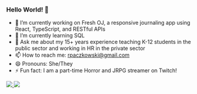### Hello World! 👋

- 🔭 I’m currently working on Fresh OJ, a responsive journaling app using React, TypeScript, and RESTful APIs
- 🌱 I’m currently learning SQL
- 💬 Ask me about my 15+ years experience teaching K-12 students in the public sector and working in HR in the private sector
- 📫 How to reach me: rpaczkowski@gmail.com
- 😄 Pronouns: She/They
- ⚡ Fun fact: I am a part-time Horror and JRPG streamer on Twitch! 
<!--
- 👯 I’m looking to collaborate on ...
- 🤔 I’m looking for help with ...
-->

<div>
  <a href='#'>
<img src="https://github-readme-stats.vercel.app/api?username=RenMari5&count_private=true&show_icons=true&icon_color=222&title_color=0366d6&text_color=586069&bg_color=fff&hide=issues&hide_border=true&include_all_commits=true" />
  </a>
 <a href='#'> 
<img src="https://github-readme-stats.vercel.app/api/top-langs/?username=RenMari5&text_color=586069&layout=compact&hide_border=true&bg_color=fff&title_color=0366d6&count_private=true&include_all_commits=true" />
  </a>
</div>
